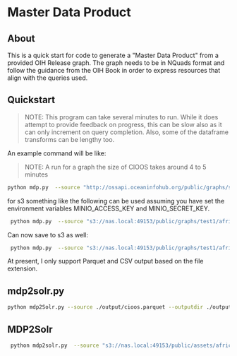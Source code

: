 # Master Data Product 

## About

This is a quick start for code to generate a "Master Data Product" from a 
provided OIH Release graph.  The graph needs to be in NQuads format and follow
the guidance from the OIH Book in order to express resources that align with the 
queries used.

## Quickstart

> NOTE:  This program can take several minutes to run.  While it does attempt to provide
> feedback on progress, this can be slow also as it can only increment on query completion.
> Also, some of the dataframe transforms can be lengthy too.  

An example command will be like:

> NOTE:  A run for a graph the size of CIOOS takes around 4 to 5 minutes

```Bash
python mdp.py  --source "http://ossapi.oceaninfohub.org/public/graphs/summonedcioos_v1_release.nq"  --output "./output/cioos.parquet"
```

for s3 something like the following can be used assuming you have set the environment variables
 MINIO_ACCESS_KEY and  MINIO_SECRET_KEY.

```Bash
 python mdp.py  --source "s3://nas.local:49153/public/graphs/test1/africaioc_release.nq"  --output "./output/test.parquet"
```

Can now save to s3 as well:

```Bash
 python mdp.py  --source "s3://nas.local:49153/public/graphs/test1/africaioc_release.nq"  --output "s3://nas.local:54321/public/graphs/products/africaioc.parquet"
```

At present, I only support Parquet and CSV output based on the file extension.  

## mdp2solr.py

```Bash
python mdp2Solr.py --source ./output/cioos.parquet --outputdir ./output/solr
```

## MDP2Solr

```Bash
 python mdp2solr.py  --source "s3://nas.local:49153/public/assets/africaioc.parquet"  --output "./output/solr/
```